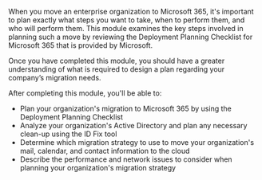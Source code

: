 When you move an enterprise organization to Microsoft 365, it's important to plan exactly what steps you want to take, when to perform them, and who will perform them. This module examines the key steps involved in planning such a move by reviewing the Deployment Planning Checklist for Microsoft 365 that is provided by Microsoft.

Once you have completed this module, you should have a greater understanding of what is required to design a plan regarding your company’s migration needs.

After completing this module, you'll be able to:

 *  Plan your organization's migration to Microsoft 365 by using the Deployment Planning Checklist
 *  Analyze your organization's Active Directory and plan any necessary clean-up using the ID Fix tool
 *  Determine which migration strategy to use to move your organization's mail, calendar, and contact information to the cloud
 *  Describe the performance and network issues to consider when planning your organization's migration strategy
